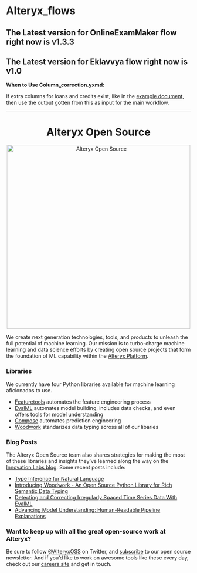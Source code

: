 # Alteryx_flows

## The Latest version for OnlineExamMaker flow right now is v1.3.3

## The Latest version for Eklavvya flow right now is v1.0

**When to Use Column_correction.yxmd:**

If extra columns for loans and credits exist, like in the [example document](https://drive.google.com/file/d/18pGqtUVAvAjJxB0nG3DgJDxezEkmgQuV/view?usp=sharing),
then use the output gotten from this as input for the main workflow.

---

<h1 align="center">Alteryx Open Source</h1>

<p align="center"> 
  <a href="https://www.alteryx.com/open-source">
    <img src="https://alteryx-oss-web-images.s3.amazonaws.com/OpenSource_Logo-01.png" alt="Alteryx Open Source" width="500"/>
  </a>
</p>

We create next generation technologies, tools, and products to unleash the full potential of machine learning. Our mission is to turbo-charge machine learning and data science efforts by creating open source projects that form the foundation of ML capability within the [Alteryx Platform](https://www.alteryx.com).

### Libraries

We currently have four Python libraries available for machine learning aficionados to use.

- [Featuretools](https://github.com/alteryx/featuretools) automates the feature engineering process
- [EvalML](https://github.com/alteryx/evalml) automates model building, includes data checks, and even offers tools for model understanding
- [Compose](https://github.com/alteryx/compose) automates prediction engineering
- [Woodwork](https://github.com/alteryx/woodwork) standarizes data typing across all of our libaries

### Blog Posts

The Alteryx Open Source team also shares strategies for making the most of these libraries and insights they’ve learned along the way on the [Innovation Labs blog](https://innovation.alteryx.com/). Some recent posts include:

- [Type Inference for Natural Language](https://innovation.alteryx.com/type-inference-for-natural-language/)
- [Introducing Woodwork - An Open Source Python Library for Rich Semantic Data Typing](https://innovation.alteryx.com/introducing-woodwork-an-open-source-python-library-for-rich-semantic-data-typing/)
- [Detecting and Correcting Irregularly Spaced Time Series Data With EvalML](https://innovation.alteryx.com/detecting-and-correcting-irregularly-spaced-time-series-data-with-evalml/)
- [Advancing Model Understanding: Human-Readable Pipeline Explanations](https://innovation.alteryx.com/advancing-model-understanding-human-readable-pipeline-explanations/)

### Want to keep up with all the great open-source work at Alteryx?

Be sure to follow [@AlteryxOSS](https://twitter.com/AlteryxOSS) on Twitter, and [subscribe](https://www.alteryx.com/open-source) to our open source newsletter. And if you’d like to work on awesome tools like these every day, check out our [careers site](https://www.alteryx.com/about-us/careers) and get in touch.
